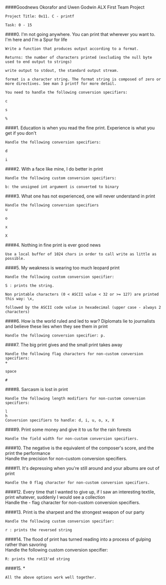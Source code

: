 ####Goodnews Okorafor and Uwen Godwin ALX First Team Project

	Project Title: 0x11. C - printf 

	Task: 0 - 15
                                                                                    
####0. I'm not going anywhere. You can print that wherever you want to. I'm here and I'm a Spur for life 

	Write a function that produces output according to a format.

	Returns: the number of characters printed (excluding the null byte used to end output to strings)

	write output to stdout, the standard output stream.

	format is a character string. The format string is composed of zero or more directives. See man 3 printf for more detail. 

	You need to handle the following conversion specifiers:

	c

	s

	%                                                             
                                                                                    
####1. Education is when you read the fine print. Experience is what you get if you don't 

	Handle the following conversion specifiers:

	d

	i

####2. With a face like mine, I do better in print                                      

	Handle the following custom conversion specifiers:

	b: the unsigned int argument is converted to binary                       
                                                                                    
####3. What one has not experienced, one will never understand in print                 

	Handle the following conversion specifiers
	u

	o

	x

	X                                
                                                                                    
####4. Nothing in fine print is ever good news                                          

	Use a local buffer of 1024 chars in order to call write as little as possible.      
                                                                                    
####5. My weakness is wearing too much leopard print                                    
	
	Handle the following custom conversion specifier:

	S : prints the string.

	Non printable characters (0 < ASCII value < 32 or >= 127) are printed this way: \x, 

	followed by the ASCII code value in hexadecimal (upper case - always 2 characters)                                  
                                                                                    
####6. How is the world ruled and led to war? Diplomats lie to journalists and believe these lies when they see them in print 

	Handle the following conversion specifier: p.                                       
                                                                                    
####7. The big print gives and the small print takes away                               

	Handle the following flag characters for non-custom conversion specifiers:          
	+

	space

	#
                                                                                    
####8. Sarcasm is lost in print                                                         

	Handle the following length modifiers for non-custom conversion specifiers:         
                                                                                    
	l                                                                                   
	h                                                                                   
	Conversion specifiers to handle: d, i, u, o, x, X                                   
                                                                                    
####9. Print some money and give it to us for the rain forests                          

	Handle the field width for non-custom conversion specifiers.                        
                                                                                    
####10. The negative is the equivalent of the composer's score, and the print the performance                                                                               
	Handle the precision for non-custom conversion specifiers.                          
                                                                                    
####11. It's depressing when you're still around and your albums are out of print       

	Handle the 0 flag character for non-custom conversion specifiers.                   
                                                                                    
####12. Every time that I wanted to give up, if I saw an interesting textile, print whatever, suddenly I would see a collection                                            
	Handle the - flag character for non-custom conversion specifiers.                   
                                                                                    
####13. Print is the sharpest and the strongest weapon of our party                     

	Handle the following custom conversion specifier:              
     
	r : prints the reversed string                
                                                                                    
####14. The flood of print has turned reading into a process of gulping rather than savoring                                                                                
	Handle the following custom conversion specifier:         
     
	R: prints the rot13'ed string                     
                                                                                    
####15. *                                                                               

	All the above options work well together. 

